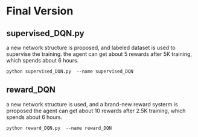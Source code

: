 # Final Version

## supervised_DQN.py
 a new network structure is proposed, and labeled dataset is used to supervise the training.
 the agent can get about 5 rewards after 5K training, which spends about 6 hours.
 
```
python supervised_DQN.py  --name supervised_DQN
```


## reward_DQN
 a new network structure is used, and a brand-new reward systerm is prroposed
  the agent can get about 10 rewards after 2.5K training, which spends about 6 hours.
  
  ```
python reward_DQN.py  --name reward_DQN
```

